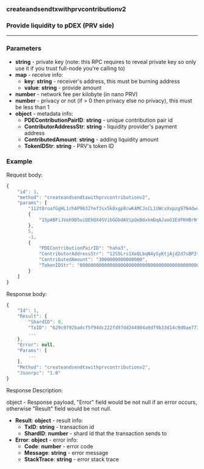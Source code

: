 ### createandsendtxwithprvcontributionv2
### Provide liquidity to pDEX (PRV side)
---

### Parameters

- **string** - private key (note: this RPC requires to reveal private key so only use it if you trust full-node you're calling to)
- **map** - receive info:
    - **key**: **string** - receiver's address, this must be burning address
    - **value**: **string** - provide amount
- **number** - network fee per kilobyte (in nano PRV)
- **number** - privacy or not (if > 0 then privacy else no privacy), this must be less than 1
- **object** - metadata info:
    - **PDEContributionPairID**: **string** - unique contribution pair id
    - **ContributorAddressStr**: **string** - liquidity provider's payment address 
    - **ContributedAmount**: **string** - adding liquidity amount
    - **TokenIDStr**: **string** - PRV's token ID

### Example

Request body:
```javascript
{
    "id": 1,
    "method": "createandsendtxwithprvcontributionv2",
    "params": [
        "112t8roafGgHL1rhAP9632Yef3sx5k8xgp8cwK4MCJsCL1UWcxXvpzg97N4dwvcD735iKf31Q2ZgrAvKfVjeSUEvnzKJyyJD3GqqSZdxN4or",
        {
            "15pABFiJVeh9D5uiQEhQX4SVibGGbdAVipQxBdxkmDqAJaoG1EdFKHBrNfs": "3000000000000000"
        },
        5,
        -1,
        {
            "PDEContributionPairID": "haha3",
            "ContributorAddressStr": "12S5Lrs1XeQLbqN4ySyKtjAjd2d7sBP2tjFijzmp6avrrkQCNFMpkXm3FPzj2Wcu2ZNqJEmh9JriVuRErVwhuQnLmWSaggobEWsBEci",
            "ContributedAmount": "3000000000000000",
            "TokenIDStr": "0000000000000000000000000000000000000000000000000000000000000004"
        }
    ]
}
```
Response body:
```javascript
{
    "Id": 1,
    "Result": {
        "ShardID": 0,
        "TxID": "629c9792badcf5f94dc222fd97dd244904a9df9b33d14c9d0ae7736b1de732e0",
        ...
    },
    "Error": null,
    "Params": [
        ...
    ],
    "Method": "createandsendtxwithprvcontributionv2",
    "Jsonrpc": "1.0"
}
```
Response Description:

object - Response payload, "Error" field would be not null if an error occurs, otherwise "Result" field would be not null.

- **Result**: **object** - result info:
    - **TxID**: **string** - transaction id
    - **ShardID**: **number** - shard id that the transaction sends to
- **Error**: **object** - error info:
    - **Code**: **number** - error code
    - **Message**: **string** - error message
    - **StackTrace**: **string** - error stack trace
